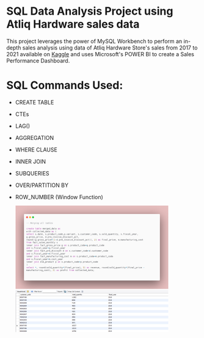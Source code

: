 # SQL Data Analysis Project using Atliq Hardware sales data
This project leverages the power of MySQL Workbench to perform an in-depth sales analysis using data of Atliq Hardware Store's sales from 2017 to 2021 available on [Kaggle](https://www.kaggle.com/code/irnehred/sales-domain-data-analysis) and uses Microsoft's POWER BI to create a Sales Performance Dashboard.

# SQL Commands Used:
- CREATE TABLE
- CTEs
- LAG()
- AGGREGATION
- WHERE CLAUSE
- INNER JOIN
- SUBQUERIES
- OVER/PARTITION BY
- ROW_NUMBER (Window Function)

  <img src="images/query1.1.png" alt="Image 1" width="400" />
  <img src="images/result1.png" alt="Image 2" width="400" />


